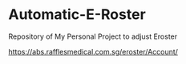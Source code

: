 # Automatic-E-Roster
Repository of My Personal Project to adjust Eroster


https://abs.rafflesmedical.com.sg/eroster/Account/
